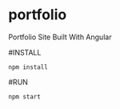 # portfolio
Portfolio Site Built With Angular

#INSTALL
```
npm install
```

#RUN
```
npm start
```
